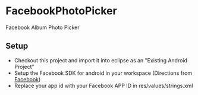 FacebookPhotoPicker
===================
Facebook Album Photo Picker

## Setup
 * Checkout this project and import it into eclipse as an "Existing Android Project"
 * Setup the Facebook SDK for android in your workspace (Directions from [Facebook](http://developers.facebook.com/))
 * Replace your app id  with your Facebook APP ID in res/values/strings.xml
